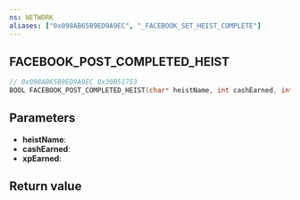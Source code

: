 ```yaml
---
ns: NETWORK
aliases: ["0x098AB65B9ED9A9EC", "_FACEBOOK_SET_HEIST_COMPLETE"]
---
```

## FACEBOOK_POST_COMPLETED_HEIST

```c
// 0x098AB65B9ED9A9EC 0x30B51753
BOOL FACEBOOK_POST_COMPLETED_HEIST(char* heistName, int cashEarned, int xpEarned);
```


## Parameters
* **heistName**: 
* **cashEarned**: 
* **xpEarned**: 

## Return value
